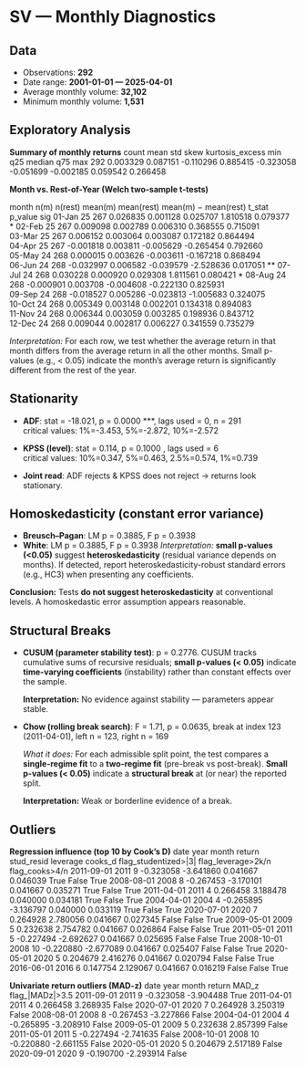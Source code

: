 # SV — Monthly Diagnostics

## Data

- Observations: **292**  
- Date range: **2001-01-01 — 2025-04-01**
- Average monthly volume: **32,102**  
- Minimum monthly volume: **1,531**


## Exploratory Analysis

**Summary of monthly returns**
 count     mean      std      skew  kurtosis_excess       min       q25    median      q75      max
   292 0.003329 0.087151 -0.110296         0.885415 -0.323058 -0.051699 -0.002185 0.059542 0.266458


**Month vs. Rest-of-Year (Welch two-sample t-tests)**

 month  n(m)  n(rest)   mean(m)  mean(rest)  mean(m) − mean(rest)    t_stat  p_value sig
01-Jan    25      267  0.026835    0.001128              0.025707  1.810518 0.079377   *
02-Feb    25      267  0.009098    0.002789              0.006310  0.368555 0.715091    
03-Mar    25      267  0.006152    0.003064              0.003087  0.172182 0.864494    
04-Apr    25      267 -0.001818    0.003811             -0.005629 -0.265454 0.792660    
05-May    24      268  0.000015    0.003626             -0.003611 -0.167218 0.868494    
06-Jun    24      268 -0.032997    0.006582             -0.039579 -2.528636 0.017051  **
07-Jul    24      268  0.030228    0.000920              0.029308  1.811561 0.080421   *
08-Aug    24      268 -0.000901    0.003708             -0.004608 -0.222130 0.825931    
09-Sep    24      268 -0.018527    0.005286             -0.023813 -1.005683 0.324075    
10-Oct    24      268  0.005349    0.003148              0.002201  0.134318 0.894083    
11-Nov    24      268  0.006344    0.003059              0.003285  0.198936 0.843712    
12-Dec    24      268  0.009044    0.002817              0.006227  0.341559 0.735279    

_Interpretation:_ For each row, we test whether the average return in that month differs from the average return in all the other months. Small p-values (e.g., < 0.05) indicate the month’s average return is significantly different from the rest of the year.


## Stationarity

- **ADF**: stat = -18.021, p = 0.0000 ***, lags used = 0, n = 291  
  critical values: 1%=-3.453, 5%=-2.872, 10%=-2.572

- **KPSS (level)**: stat = 0.114, p = 0.1000 , lags used = 6  
  critical values: 10%=0.347, 5%=0.463, 2.5%=0.574, 1%=0.739

- **Joint read**: ADF rejects & KPSS does not reject → returns look stationary.


## Homoskedasticity (constant error variance)

- **Breusch–Pagan**: LM p = 0.3885, F p = 0.3938  
- **White**: LM p = 0.3885, F p = 0.3938
  *Interpretation:* **small p-values (<0.05)** suggest **heteroskedasticity** (residual variance depends on months). If detected, report heteroskedasticity-robust standard errors (e.g., HC3) when presenting any coefficients.

**Conclusion:** Tests **do not suggest heteroskedasticity** at conventional levels. A homoskedastic error assumption appears reasonable.


## Structural Breaks

- **CUSUM (parameter stability test)**: p = 0.2776. CUSUM tracks cumulative sums of recursive residuals; **small p-values (< 0.05)** indicate **time-varying coefficients** (instability) rather than constant effects over the sample.

  **Interpretation:** No evidence against stability — parameters appear stable.

- **Chow (rolling break search)**: F = 1.71, p = 0.0635, break at index 123 (2011-04-01), left n = 123, right n = 169

  *What it does:* For each admissible split point, the test compares a **single-regime fit** to a **two-regime fit** (pre-break vs post-break). **Small p-values (< 0.05)** indicate a **structural break** at (or near) the reported split.

  **Interpretation:** Weak or borderline evidence of a break.


## Outliers

**Regression influence (top 10 by Cook’s D)**
      date  year  month    return  stud_resid  leverage  cooks_d  flag_studentized>|3|  flag_leverage>2k/n  flag_cooks>4/n
2011-09-01  2011      9 -0.323058   -3.641860  0.041667 0.046039                  True               False            True
2008-08-01  2008      8 -0.267453   -3.170101  0.041667 0.035271                  True               False            True
2011-04-01  2011      4  0.266458    3.188478  0.040000 0.034181                  True               False            True
2004-04-01  2004      4 -0.265895   -3.136797  0.040000 0.033119                  True               False            True
2020-07-01  2020      7  0.264928    2.780056  0.041667 0.027345                 False               False            True
2009-05-01  2009      5  0.232638    2.754782  0.041667 0.026864                 False               False            True
2011-05-01  2011      5 -0.227494   -2.692627  0.041667 0.025695                 False               False            True
2008-10-01  2008     10 -0.220880   -2.677089  0.041667 0.025407                 False               False            True
2020-05-01  2020      5  0.204679    2.416276  0.041667 0.020794                 False               False            True
2016-06-01  2016      6  0.147754    2.129067  0.041667 0.016219                 False               False            True


**Univariate return outliers (MAD-z)**
      date  year  month    return     MAD_z  flag_|MADz|>3.5
2011-09-01  2011      9 -0.323058 -3.904488             True
2011-04-01  2011      4  0.266458  3.268935            False
2020-07-01  2020      7  0.264928  3.250319            False
2008-08-01  2008      8 -0.267453 -3.227866            False
2004-04-01  2004      4 -0.265895 -3.208910            False
2009-05-01  2009      5  0.232638  2.857399            False
2011-05-01  2011      5 -0.227494 -2.741635            False
2008-10-01  2008     10 -0.220880 -2.661155            False
2020-05-01  2020      5  0.204679  2.517189            False
2020-09-01  2020      9 -0.190700 -2.293914            False

